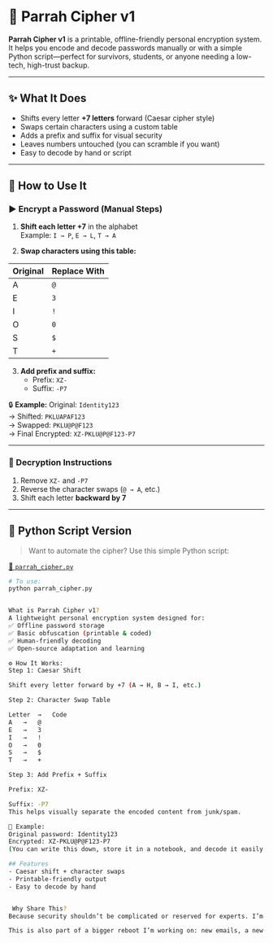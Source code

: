 # 🔐 Parrah Cipher v1

**Parrah Cipher v1** is a printable, offline-friendly personal encryption system.  
It helps you encode and decode passwords manually or with a simple Python script—perfect for survivors, students, or anyone needing a low-tech, high-trust backup.

---

## ✨ What It Does

- Shifts every letter **+7 letters** forward (Caesar cipher style)
- Swaps certain characters using a custom table
- Adds a prefix and suffix for visual security
- Leaves numbers untouched (you can scramble if you want)
- Easy to decode by hand or script

---

## 🔧 How to Use It

### ▶️ Encrypt a Password (Manual Steps)

1. **Shift each letter +7** in the alphabet  
   Example: `I → P`, `E → L`, `T → A`

2. **Swap characters using this table:**

| Original | Replace With |
|----------|--------------|
| A        | `@`          |
| E        | `3`          |
| I        | `!`          |
| O        | `0`          |
| S        | `$`          |
| T        | `+`          |

3. **Add prefix and suffix:**  
   - Prefix: `XZ-`  
   - Suffix: `-P7`

🔒 **Example:**
Original: `Identity123`  
→ Shifted: `PKLUAPAF123`  
→ Swapped: `PKLU@P@F123`  
→ Final Encrypted: `XZ-PKLU@P@F123-P7`

---

### 🧠 Decryption Instructions

1. Remove `XZ-` and `-P7`  
2. Reverse the character swaps (`@ → A`, etc.)  
3. Shift each letter **backward by 7**

---

## 🐍 Python Script Version

> Want to automate the cipher? Use this simple Python script:

[📂 `parrah_cipher.py`](./parrah_cipher.py)

```bash
# To use:
python parrah_cipher.py


What is Parrah Cipher v1?
A lightweight personal encryption system designed for:
✅ Offline password storage
✅ Basic obfuscation (printable & coded)
✅ Human-friendly decoding
✅ Open-source adaptation and learning

⚙️ How It Works:
Step 1: Caesar Shift

Shift every letter forward by +7 (A → H, B → I, etc.)

Step 2: Character Swap Table

Letter	→	Code
A	→	@
E	→	3
I	→	!
O	→	0
S	→	$
T	→	+

Step 3: Add Prefix + Suffix

Prefix: XZ-

Suffix: -P7
This helps visually separate the encoded content from junk/spam.

🧠 Example:
Original password: Identity123
Encrypted: XZ-PKLU@P@F123-P7
(You can write this down, store it in a notebook, and decode it easily later.)

## Features
- Caesar shift + character swaps
- Printable-friendly output
- Easy to decode by hand


 Why Share This?
Because security shouldn’t be complicated or reserved for experts. I’m building tools I can trust and teach—and I’m hoping others who want to build their digital discipline can fork this and make it their own.

This is also part of a bigger reboot I’m working on: new emails, a new AI project, and a personal mission to build safe, open tools for privacy, AI ethics, and survivor resilience.
